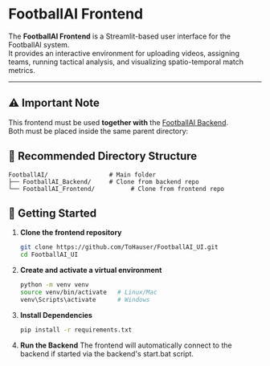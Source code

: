 # FootballAI Frontend

The **FootballAI Frontend** is a Streamlit-based user interface for the FootballAI system.  
It provides an interactive environment for uploading videos, assigning teams, running tactical analysis, and visualizing spatio-temporal match metrics.

---

## ⚠️ Important Note

This frontend must be used **together with** the [FootballAI Backend](https://github.com/ToHauser/FootballAI_Backend).  
Both must be placed inside the same parent directory:

## 📂 Recommended Directory Structure

```plaintext
FootballAI/                 # Main folder
├── FootballAI_Backend/     # Clone from backend repo
└── FootballAI_Frontend/          # Clone from frontend repo
```

## 🚀 Getting Started

1. **Clone the frontend repository**
   ```bash
   git clone https://github.com/ToHauser/FootballAI_UI.git
   cd FootballAI_UI
    ```
2. **Create and activate a virtual environment**
    ```bash
    python -m venv venv
    source venv/bin/activate   # Linux/Mac
    venv\Scripts\activate      # Windows
    ```

3. **Install Dependencies**
    ```bash
    pip install -r requirements.txt
    ```
4. **Run the Backend**
    The frontend will automatically connect to the backend if started via the backend's start.bat script.
